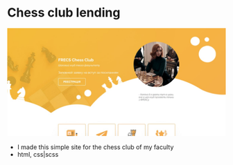 # Chess club lending

![ElVent0](./assets/chess-club.jpg)

- I made this simple site for the chess club of my faculty
- html, css|scss

